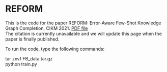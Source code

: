# REFORM

This is the code for the paper REFORM: Error-Aware Few-Shot Knowledge Graph Completion, CIKM 2021. [PDF file](https://songw-sw.github.io/REFORM.pdf)  
The citation is currently unavailable and we will update this page when the paper is finally published.

To run the code, type the following commands:  

tar zxvf FB_data.tar.gz  
python train.py  


